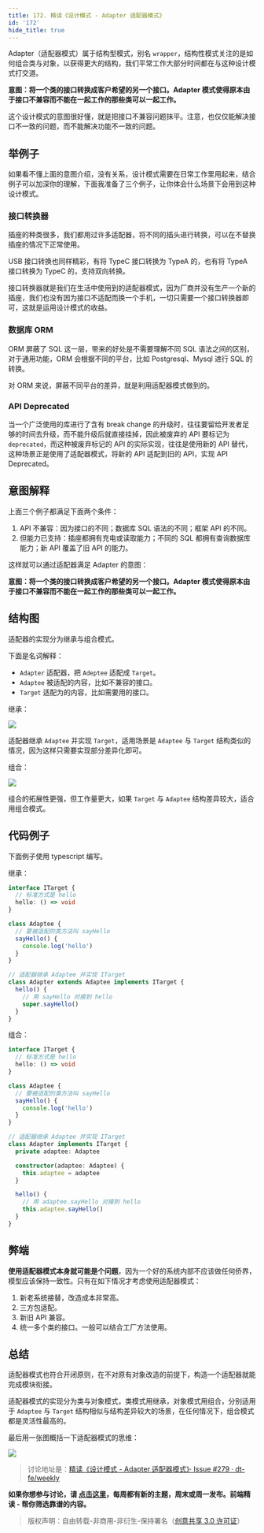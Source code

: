 ```yaml
---
title: 172. 精读《设计模式 - Adapter 适配器模式》
id: '172'
hide_title: true
---
```


Adapter（适配器模式）属于结构型模式，别名 `wrapper`，结构性模式关注的是如何组合类与对象，以获得更大的结构，我们平常工作大部分时间都在与这种设计模式打交道。

**意图：将一个类的接口转换成客户希望的另一个接口。Adapter 模式使得原本由于接口不兼容而不能在一起工作的那些类可以一起工作。**

这个设计模式的意图很好懂，就是把接口不兼容问题抹平。注意，也仅仅能解决接口不一致的问题，而不能解决功能不一致的问题。

## 举例子

如果看不懂上面的意图介绍，没有关系，设计模式需要在日常工作里用起来，结合例子可以加深你的理解，下面我准备了三个例子，让你体会什么场景下会用到这种设计模式。

### 接口转换器

插座的种类很多，我们都用过许多适配器，将不同的插头进行转换，可以在不替换插座的情况下正常使用。

USB 接口转换也同样精彩，有将 TypeC 接口转换为 TypeA 的，也有将 TypeA 接口转换为 TypeC 的，支持双向转换。

接口转换器就是我们在生活中使用到的适配器模式，因为厂商并没有生产一个新的插座，我们也没有因为接口不适配而换一个手机，一切只需要一个接口转换器即可，这就是运用设计模式的收益。

### 数据库 ORM

ORM 屏蔽了 SQL 这一层，带来的好处是不需要理解不同 SQL 语法之间的区别，对于通用功能，ORM 会根据不同的平台，比如 Postgresql、Mysql 进行 SQL 的转换。

对 ORM 来说，屏蔽不同平台的差异，就是利用适配器模式做到的。

### API Deprecated

当一个广泛使用的库进行了含有 break change 的升级时，往往要留给开发者足够的时间去升级，而不能升级后就直接挂掉，因此被废弃的 API 要标记为 `deprecated`，而这种被废弃标记的 API 的实际实现，往往是使用新的 API 替代，这种场景正是使用了适配器模式，将新的 API 适配到旧的 API，实现 API Deprecated。

## 意图解释

上面三个例子都满足下面两个条件：

1. API 不兼容：因为接口的不同；数据库 SQL 语法的不同；框架 API 的不同。
2. 但能力已支持：插座都拥有充电或读取能力；不同的 SQL 都拥有查询数据库能力；新 API 覆盖了旧 API 的能力。

这样就可以通过适配器满足 Adapter 的意图：

**意图：将一个类的接口转换成客户希望的另一个接口。Adapter 模式使得原本由于接口不兼容而不能在一起工作的那些类可以一起工作。**

## 结构图

适配器的实现分为继承与组合模式。

下面是名词解释：

- `Adapter` 适配器，把 `Adeptee` 适配成 `Target`。
- `Adaptee` 被适配的内容，比如不兼容的接口。
- `Target` 适配为的内容，比如需要用的接口。

继承：

![](https://cdn.jsdelivr.net/gh/ViktorWong/imgbed/img/20210412103412.png)

适配器继承 `Adaptee` 并实现 `Target`，适用场景是 `Adaptee` 与 `Target` 结构类似的情况，因为这样只需要实现部分差异化即可。

组合：

![](https://cdn.jsdelivr.net/gh/ViktorWong/imgbed/img/20210412103429.png)

组合的拓展性更强，但工作量更大，如果 `Target` 与 `Adaptee` 结构差异较大，适合用组合模式。

## 代码例子

下面例子使用 typescript 编写。

继承：

```typescript
interface ITarget {
  // 标准方式是 hello
  hello: () => void
}

class Adaptee {
  // 要被适配的类方法叫 sayHello
  sayHello() {
    console.log('hello')
  }
}

// 适配器继承 Adaptee 并实现 ITarget
class Adapter extends Adaptee implements ITarget {
  hello() {
    // 用 sayHello 对接到 hello
    super.sayHello()
  }
}
```

组合：

```typescript
interface ITarget {
  // 标准方式是 hello
  hello: () => void
}

class Adaptee {
  // 要被适配的类方法叫 sayHello
  sayHello() {
    console.log('hello')
  }
}

// 适配器继承 Adaptee 并实现 ITarget
class Adapter implements ITarget {
  private adaptee: Adaptee 

  constructor(adaptee: Adaptee) {
    this.adaptee = adaptee
  }

  hello() {
    // 用 adaptee.sayHello 对接到 hello
    this.adaptee.sayHello()
  }
}
```

## 弊端

**使用适配器模式本身就可能是个问题**，因为一个好的系统内部不应该做任何侨界，模型应该保持一致性。只有在如下情况才考虑使用适配器模式：

1. 新老系统接替，改造成本非常高。
2. 三方包适配。
3. 新旧 API 兼容。
4. 统一多个类的接口。一般可以结合工厂方法使用。

## 总结

适配器模式也符合开闭原则，在不对原有对象改造的前提下，构造一个适配器就能完成模块衔接。

适配器模式的实现分为类与对象模式，类模式用继承，对象模式用组合，分别适用于 `Adaptee` 与 `Target` 结构相似与结构差异较大的场景，在任何情况下，组合模式都是灵活性最高的。

最后用一张图概括一下适配器模式的思维：

![](https://cdn.jsdelivr.net/gh/ViktorWong/imgbed/img/20210412103443.png)

> 讨论地址是：[精读《设计模式 - Adapter 适配器模式》· Issue #279 · dt-fe/weekly](https://github.com/dt-fe/weekly/issues/279)

**如果你想参与讨论，请 [点击这里](https://github.com/dt-fe/weekly)，每周都有新的主题，周末或周一发布。前端精读 - 帮你筛选靠谱的内容。**

> 版权声明：自由转载-非商用-非衍生-保持署名（[创意共享 3.0 许可证](https://creativecommons.org/licenses/by-nc-nd/3.0/deed.zh)）
